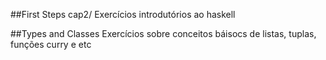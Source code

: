 ##First Steps cap2/ 
Exercícios introdutórios ao haskell

##Types and Classes
Exercícios sobre conceitos báisocs de listas, tuplas, funções curry e etc
